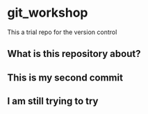 # git_workshop
This a trial repo for the version control 

## What is this repository about?

## This is my second commit

## I am still trying to try 
